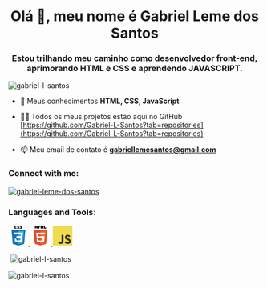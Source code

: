 <h1 align="center">Olá 👋, meu nome é Gabriel Leme dos Santos</h1>
<h3 align="center">Estou trilhando meu caminho como desenvolvedor front-end, aprimorando HTML e CSS e aprendendo JAVASCRIPT.</h3>

<p align="left"> <img src="https://komarev.com/ghpvc/?username=gabriel-l-santos&label=Profile%20views&color=0eb42f&style=plastic" alt="gabriel-l-santos" /> </p>

- 🌱 Meus conhecimentos **HTML, CSS, JavaScript**

- 👨‍💻 Todos os meus projetos estão aqui no GitHub [https://github.com/Gabriel-L-Santos?tab=repositories](https://github.com/Gabriel-L-Santos?tab=repositories)

- 📫 Meu email de contato é **gabriellemesantos@gmail.com**

<h3 align="left">Connect with me:</h3>
<p align="left">
<a href="https://linkedin.com/in/gabriel-leme-dos-santos" target="blank"><img align="center" src="https://raw.githubusercontent.com/rahuldkjain/github-profile-readme-generator/master/src/images/icons/Social/linked-in-alt.svg" alt="gabriel-leme-dos-santos" height="30" width="40" /></a>
</p>

<h3 align="left">Languages and Tools:</h3>
<p align="left"> <a href="https://www.w3schools.com/css/" target="_blank" rel="noreferrer"> <img src="https://raw.githubusercontent.com/devicons/devicon/master/icons/css3/css3-original-wordmark.svg" alt="css3" width="40" height="40"/> </a> <a href="https://www.w3.org/html/" target="_blank" rel="noreferrer"> <img src="https://raw.githubusercontent.com/devicons/devicon/master/icons/html5/html5-original-wordmark.svg" alt="html5" width="40" height="40"/> </a> <a href="https://developer.mozilla.org/en-US/docs/Web/JavaScript" target="_blank" rel="noreferrer"> <img src="https://raw.githubusercontent.com/devicons/devicon/master/icons/javascript/javascript-original.svg" alt="javascript" width="40" height="40"/> </a> </p>

<p>&nbsp;<img align="center" src="https://github-readme-stats.vercel.app/api?username=gabriel-l-santos&show_icons=true&theme=synthwave&title_color=d512e2&text_color=00fffb&locale=pt-br" alt="gabriel-l-santos" /></p>

<p><img align="center" src="https://github-readme-streak-stats.herokuapp.com/?user=gabriel-l-santos&theme=dark" alt="gabriel-l-santos" /></p>
